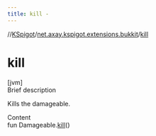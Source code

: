 ```yaml
---
title: kill -
---
```

//[KSpigot](../index.md)/[net.axay.kspigot.extensions.bukkit](index.md)/[kill](kill.md)



# kill  
[jvm]  
Brief description  


Kills the damageable.

  
Content  
fun Damageable.[kill](kill.md)()  




